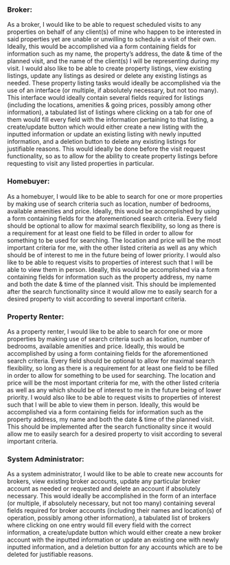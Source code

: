 ### Broker:

As a broker, I would like to be able to request scheduled visits to any properties on behalf of any client(s) of mine who happen to be interested in said properties yet are unable or unwilling to schedule a visit of their own. Ideally, this would be accomplished via a form containing fields for information such as my name, the property’s address, the date & time of the planned visit, and the name of the client(s) I will be representing during my visit. I would also like to be able to create property listings, view existing listings, update any listings as desired or delete any existing listings as needed. These property listing tasks would ideally be accomplished via the use of an interface (or multiple, if absolutely necessary, but not too many). This interface would ideally contain several fields required for listings (including the locations, amenities & going prices, possibly among other information), a tabulated list of listings where clicking on a tab for one of them would fill every field with the information pertaining to that listing, a create/update button which would either create a new listing with the inputted information or update an existing listing with newly inputted information, and a deletion button to delete any existing listings for justifiable reasons. This would ideally be done before the visit request functionality, so as to allow for the ability to create property listings before requesting to visit any listed properties in particular.


### Homebuyer:

As a homebuyer, I would like to be able to search for one or more properties by making use of search criteria such as location, number of bedrooms, available amenities and price. Ideally, this would be accomplished by using a form containing fields for the aforementioned search criteria. Every field should be optional to allow for maximal search flexibility, so long as there is a requirement for at least one field to be filled in order to allow for something to be used for searching. The location and price will be the most important criteria for me, with the other listed criteria as well as any which should be of interest to me in the future being of lower priority. I would also like to be able to request visits to properties of interest such that I will be able to view them in person. Ideally, this would be accomplished via a form containing fields for information such as the property address, my name and both the date & time of the planned visit. This should be implemented after the search functionality since it would allow me to easily search for a desired property to visit according to several important criteria.


### Property Renter:

As a property renter, I would like to be able to search for one or more properties by making use of search criteria such as location, number of bedrooms, available amenities and price. Ideally, this would be accomplished by using a form containing fields for the aforementioned search criteria. Every field should be optional to allow for maximal search flexibility, so long as there is a requirement for at least one field to be filled in order to allow for something to be used for searching. The location and price will be the most important criteria for me, with the other listed criteria as well as any which should be of interest to me in the future being of lower priority. I would also like to be able to request visits to properties of interest such that I will be able to view them in person. Ideally, this would be accomplished via a form containing fields for information such as the property address, my name and both the date & time of the planned visit. This should be implemented after the search functionality since it would allow me to easily search for a desired property to visit according to several important criteria.


### System Administrator:

As a system administrator, I would like to be able to create new accounts for brokers, view existing broker accounts, update any particular broker account as needed or requested and delete an account if absolutely necessary. This would ideally be accomplished in the form of an interface (or multiple, if absolutely necessary, but not too many) containing several fields required for broker accounts (including their names and location(s) of operation, possibly among other information), a tabulated list of brokers where clicking on one entry would fill every field with the correct information, a create/update button which would either create a new broker account with the inputted information or update an existing one with newly inputted information, and a deletion button for any accounts which are to be deleted for justifiable reasons.
